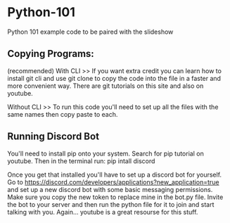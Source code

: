 # Python-101
Python 101 example code to be paired with the slideshow

## Copying Programs:

(recommended) With CLI >> If you want extra credit you can learn how to install git cli and use git clone to copy the code into the file in a faster and more convenient way. There are git tutorials on this site and also on youtube. 

Without CLI >> To run this code you'll need to set up all the files with the same names then copy paste to each.

## Running Discord Bot

You'll need to install pip onto your system. Search for pip tutorial on youtube. Then in the terminal run:
pip intall discord

Once you get that installed you'll have to set up a discord bot for yourself. Go to 
https://discord.com/developers/applications?new_application=true 
and set up a new discord bot with some basic messaging permissions. Make sure you copy the new token to replace mine in the bot.py file. Invite the bot to your server and then run the python file for it to join and start talking with you. Again... youtube is a great resourse for this stuff. 
